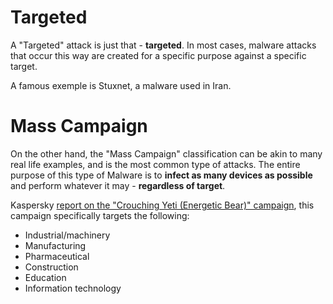 # Targeted
A "Targeted" attack is just that - **targeted**. In most cases, malware attacks that occur this way are created for a specific purpose against a specific target.

A famous exemple is Stuxnet, a malware used in Iran.
# Mass Campaign
On the other hand, the "Mass Campaign" classification can be akin to many real life examples, and is the most common type of attacks. The entire purpose of this type of Malware is to **infect as many devices as possible** and perform whatever it may - **regardless of target**.

Kaspersky [report on the "Crouching Yeti (Energetic Bear)" campaign](https://www.kaspersky.co.uk/resource-center/threats/crouching-yeti-energetic-bear-malware-threat), this campaign specifically targets the following:
- Industrial/machinery
- Manufacturing
- Pharmaceutical
- Construction
- Education
- Information technology